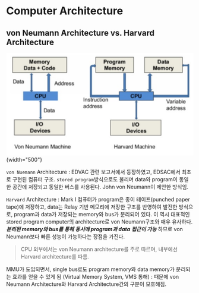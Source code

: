 # Computer Architecture

## von Neumann Architecture vs. Harvard Architecture

![](./img/vonNeumann_vs_Harvard.png){width="500"}

`von Nuemann` Architecture
: EDVAC 관련 보고서에서 등장하였고, EDSAC에서 최초로 구현된 컴퓨터 구조. `stored program`방식으로도 불리며 data와 program이 동일한 공간에 저장되고 동일한 버스를 사용된다. John von Neumann이 제안한 방식임.

`Harvard` Architecture
: Mark I 컴퓨터가 program은 종이 테이프(punched paper tape)에 저장하고, data는 Relay 기반 메모리에 저장한 구조를 반영하여 발전한 방식으로, program과 data가 저장되는 memory와 bus가 분리되어 있다. 이 역시 대표적인 stored program computer의 architecture로 von Neumann구조와 매우 유사하다. ***분리된 memory와 bus를 통해 동시에 program과 data 접근이 가능*** 하므로 von Neumann보다 빠른 성능이 가능하다는 장점을 가진다.

> CPU 외부에서는 von Neumann architecture를 주로 따르며, 내부에선 Harvard architecture를 따름.

MMU가 도입되면서, single bus로도 program memory와 data memory가 분리되는 효과를 얻을 수 있게 됨 (Virtual Memory System, VMS 통해) : 때문에 von Neumann Architecture와 Harvard Architecture간의 구분이 모호해짐.

